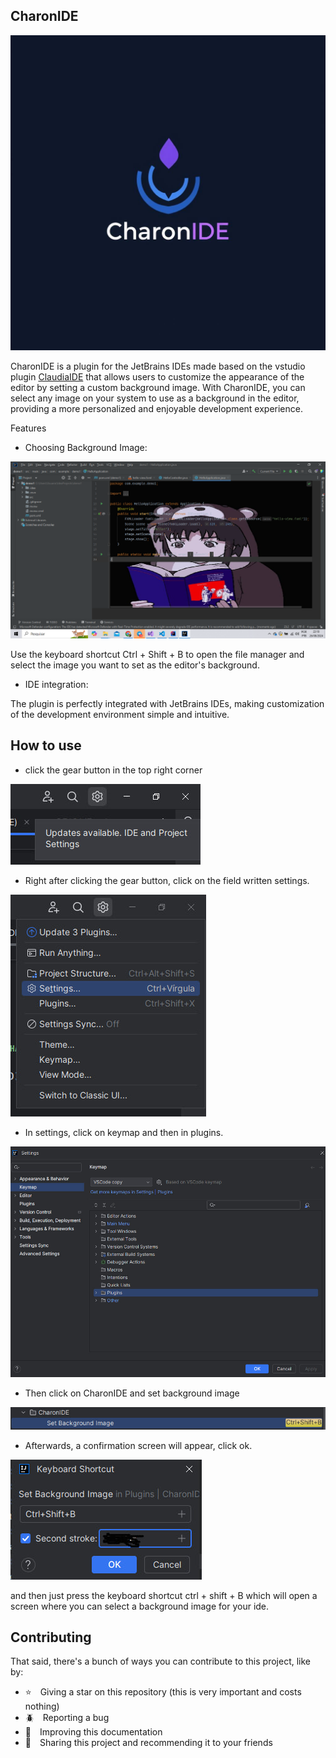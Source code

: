 ## CharonIDE

<img src="./img/logo.jpg">

CharonIDE is a plugin for the JetBrains IDEs made based on the vstudio plugin <a href="https://github.com/buchizo/ClaudiaIDE">ClaudiaIDE</a> that allows users to customize the appearance of the editor by setting a custom background image. With CharonIDE, you can select any image on your system to use as a background in the editor, providing a more personalized and enjoyable development experience.

Features
* Choosing Background Image: 
<img src="./img/image.png">

Use the keyboard shortcut Ctrl + Shift + B to open the file manager and select the image you want to set as the editor's background.

* IDE integration: 

The plugin is perfectly integrated with JetBrains IDEs, making customization of the development environment simple and intuitive.

## How to use

* click the gear button in the top right corner

<img src="./img/howto1.jpg">

* Right after clicking the gear button, click on the field written settings.

<img src="./img/howto2.jpg">

* In settings, click on keymap and then in plugins.

<img src="./img/howto3.jpg">

* Then click on CharonIDE and set background image

<img src="./img/howto4.jpg">

* Afterwards, a confirmation screen will appear, click ok.

<img src="./img/howto6.jpg">

and then just press the keyboard shortcut ctrl + shift + B which will open a screen where you can select a background image for your ide.

## Contributing

That said, there's a bunch of ways you can contribute to this project, like by:

* ⭐ Giving a star on this repository (this is very important and costs nothing)
* 🪲 Reporting a bug
* 📄 Improving this documentation
* 🚨 Sharing this project and recommending it to your friends